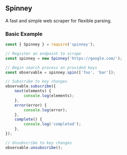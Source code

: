 ## Spinney

A fast and simple web scraper for flexible parsing.

### Basic Example

```javascript
const { Spinney } = require('spinney');

// Register an endpoint to scrape
const spinney = new Spinney('https://google.com/');

// Begin search process on provided keys
const observable = spinney.spin(['foo', 'bar']);

// Subscribe to key changes
observable.subscribe({
	next(elements) {
		console.log(elements);
	},
	error(error) {
		console.log(error);
	},
	complete() {
		console.log('completed');
	},
});

// Unsubscribe to key changes
observable.unsubscribe();
```

